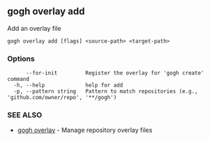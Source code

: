 ## gogh overlay add

Add an overlay file

```
gogh overlay add [flags] <source-path> <target-path>
```

### Options

```
      --for-init         Register the overlay for 'gogh create' command
  -h, --help             help for add
  -p, --pattern string   Pattern to match repositories (e.g., 'github.com/owner/repo', '**/gogh')
```

### SEE ALSO

* [gogh overlay](gogh_overlay.md)	 - Manage repository overlay files

